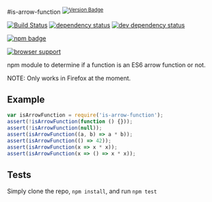#is-arrow-function <sup>[![Version Badge][npm-version-svg]][npm-url]</sup>

[![Build Status][travis-svg]][travis-url]
[![dependency status][deps-svg]][deps-url]
[![dev dependency status][dev-deps-svg]][dev-deps-url]

[![npm badge][npm-badge-png]][npm-url]

[![browser support][testling-png]][testling-url]

npm module to determine if a function is an ES6 arrow function or not.

NOTE: Only works in Firefox at the moment.

## Example

```js
var isArrowFunction = require('is-arrow-function');
assert(!isArrowFunction(function () {}));
assert(!isArrowFunction(null));
assert(isArrowFunction((a, b) => a * b));
assert(isArrowFunction(() => 42));
assert(isArrowFunction(x => x * x));
assert(isArrowFunction(x => () => x * x));
```

## Tests
Simply clone the repo, `npm install`, and run `npm test`

[npm-url]: https://npmjs.org/package/is-arrow-function
[npm-version-svg]: http://versionbadg.es/ljharb/is-arrow-function.svg
[travis-svg]: https://travis-ci.org/ljharb/is-arrow-function.svg
[travis-url]: https://travis-ci.org/ljharb/is-arrow-function
[deps-svg]: https://david-dm.org/ljharb/is-arrow-function.svg
[deps-url]: https://david-dm.org/ljharb/is-arrow-function
[dev-deps-svg]: https://david-dm.org/ljharb/is-arrow-function/dev-status.svg
[dev-deps-url]: https://david-dm.org/ljharb/is-arrow-function#info=devDependencies
[testling-png]: https://ci.testling.com/ljharb/is-arrow-function.png
[testling-url]: https://ci.testling.com/ljharb/is-arrow-function
[npm-badge-png]: https://nodei.co/npm/is-arrow-function.png?downloads=true&stars=true


